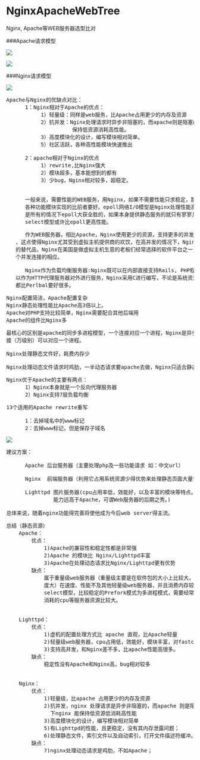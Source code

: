 # NginxApacheWebTree
Nginx, Apache等WEB服务器选型比对


###Apache请求模型

![](https://i.imgur.com/FqBlX4A.png)

![](https://i.imgur.com/kbsgswp.png)


###Nginx请求模型

![](https://i.imgur.com/wem5gHy.png)


<pre>
Apache与Nginx的优缺点对比：
      1：Nginx相对于Apache的优点：
           1）轻量级：同样是web服务，比Apache占用更少的内存及资源
           2）抗并发：Nginx处理请求时异步非阻塞的，而apache则是阻塞的，在高并发下nginx
                     保持低资源消耗高性能。
           3）高度模块化的设计，编写模块相对简单。
           5）社区活跃，各种高性能模块快速推出

      2：apache相对于Nginx的优点
           1）rewrite,比Nginx强大
           2）模块超多，基本能想到的都有
           3）少bug，Nginx相对较多，超稳定。

      
      一般来说，需要性能的WEB服务，用Nginx，如果不需要性能只求稳定，那就用Apache。后者的
      各种功能模块实现的比前者要好。epoll网络I/O模型是Nginx处理性能高的根本理由，但是并不
      是所有的情况下epoll大获全胜的，如果本身提供静态服务的就只有寥寥几个文件，apache的
      select模型或许比epoll更高性能。
</pre>

<pre>
      作为WEB服务器，相比Apache，Nginx使用更少的资源，支持更多的并发连接，体现更高的效率
   ，这点使得Nginx尤其受到虚拟主机提供商的欢饮，在高并发的情况下，Nginx是Apache服务器不错
   的替代品，Nginx在美国是做虚拟主机生意的老板们经常选择的软件平台之一，能够支持高达50000
   个并发连接的相应。

      Nginx作为负载均衡服务器:Nginx既可以在内部直接支持Rails, PHP程序对外进行服务，也可
   以作为HTTP代理服务器对外进行服务，Nginx采用C进行编写，不论是系统资源开销还是CPU使用效率
   都比Perlbal要好很多。
</pre>

<pre>
Nginx配置简洁，Apache配置复杂
Nginx静态处理性能比Apache高3倍以上。
Apache对PHP支持比较简单，Nginx需要配合其他后端用
Apache的组件比Nginx多
</pre>

<pre>
最核心的区别是apache的同步多进程模型，一个连接对应一个进程，Nginx是异步的，多个连
接（万级别）可以对应一个进程。

Nginx处理静态文件好，耗费内存少

Nginx处理动态文件请求时鸡肋，一半动态请求要apache去做，Nginx只适合静态和反向
</pre>

<pre>
Nginx优于Apache的主要有两点：
      1）Nginx本身就是一个反向代理服务器
      2）Nginx支持7层负载均衡
</pre>

<pre>
13个适用的Apache rewrite重写

      1：去掉域名中的www标记
      2：去掉www标记，但是保存子域名
</pre>

![](https://i.imgur.com/IFkwBMz.png)

<pre>
建议方案：

      Apache 后台服务器（主要处理php及一些功能请求 如：中文url）

      Nginx  前端服务器（利用它占用系统资源少得优势来处理静态页面大量请求）

      Lighttpd 图片服务器(cpu占用率低，效能好，以及丰富的模块等特点。其静态文件的响应
               能力远高于Apache，可谓Web服务器的后期之秀。)

总体来说，随着nginx功能得完善将使他成为今后web server得主流。
</pre>

<pre>
总结（静态资源）
    Apache：
        优点：
            1)Apache的兼容性和稳定性都是非常强
            2)Apache 的模块比 Nginx/Lighttpd丰富
            3)Apache在处理动态请求比Nginx/Lighttpd更有优势
        缺点：
            属于重量级web服务器（重量级主要是在软件包的大小上比较大，软件的耦合
            度大）在速度、性能不及其他轻量级web服务器，并且消费内存较高。使用传统的
            select模型，比较稳定的Prefork模式为多进程模式，需要经常派生子进程。所以
            消耗的cpu等服务器资源比较大。


    Lighttpd：
        优点：
            1)虚机的配置处理方式比 apache 直观，比Apache轻量
            2)轻量级web服务器，cpu占用低，效能好，模块丰富，对fastcgi支持非常好。
            3)支持高并发，和Nginx差不多，比apache性能高很多。
        缺点：
            稳定性没有Apache和Nginx高，bug相对较多
 

    Nginx：
        优点：
            1)轻量级，比apache 占用更少的内存及资源
            2)抗并发，nginx 处理请求是异步非阻塞的，而apache 则是阻塞型的，在高并发
              下nginx 能保持低资源低消耗高性能
            3)高度模块化的设计，编写模块相对简单
            5)有Lighttpd的性能，且更稳定，没有其内存泄露问题；
            6)处理静态文件，索引文件以及自动索引，打开文件描述符缓冲。
        缺点：
            7)nginx处理动态请求是鸡肋，不如Apache；
</pre>